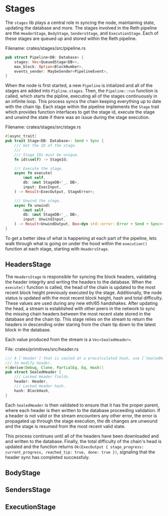 # Stages

The `stages` lib plays a central role in syncing the node, maintaining state, updating the database and more. The stages involved in the Reth pipeline are the `HeaderStage`, `BodyStage`, `SendersStage`, and `ExecutionStage`. Each of these stages are queued up and stored within the Reth pipeline.

Filename: crates/stages/src/pipeline.rs
```rust
pub struct Pipeline<DB: Database> {
    stages: Vec<QueuedStage<DB>>,
    max_block: Option<BlockNumber>,
    events_sender: MaybeSender<PipelineEvent>,
}
```

When the node is first started, a new `Pipeline` is intialized and all of the stages are added into `Pipline.stages`. Then, the `Pipeline::run` function is called, which starts the pipline, executing all of the stages continuously in an infinite loop. This process syncs the chain keeping everything up to date with the chain tip. 
Each stage within the pipeline implements the `Stage` trait which provides function interfaces to get the stage id, execute the stage and unwind the state if there was an issue during the stage execution.


Filename: crates/stages/src/stage.rs
```rust
#[async_trait]
pub trait Stage<DB: Database>: Send + Sync {
    /// Get the ID of the stage.
    ///
    /// Stage IDs must be unique.
    fn id(&self) -> StageId;

    /// Execute the stage.
    async fn execute(
        &mut self,
        db: &mut StageDB<'_, DB>,
        input: ExecInput,
    ) -> Result<ExecOutput, StageError>;

    /// Unwind the stage.
    async fn unwind(
        &mut self,
        db: &mut StageDB<'_, DB>,
        input: UnwindInput,
    ) -> Result<UnwindOutput, Box<dyn std::error::Error + Send + Sync>>;
}
```

To get a better idea of what is happening at each part of the pipeline, lets walk through what is going on under the hood within the `execution()` function at each stage, starting with `HeadersStage`.

## HeadersStage

The `HeadersStage` is responsible for syncing the block headers, validating the header integrity and writing the headers to the database. When the `execute()` function is called, the head of the chain is updated to the most recent block height previously executed by the stage. Additionally, the node status is updated with the most recent block height, hash and total difficulty. These values are used during any new eth/65 handshakes. After updating the head, a stream is established with other peers in the network to sync the missing chain headers between the most recent state stored in the database and the chain tip. This stage relies on the stream to return the headers in descending order staring from the chain tip down to the latest block in the database.

Each value produced from the stream is a `Vec<SealedHeader>`. 

File: crates/primitives/src/header.rs
```rust
/// A [`Header`] that is sealed at a precalculated hash, use [`SealedHeader::unseal()`] if you want
/// to modify header.
#[derive(Debug, Clone, PartialEq, Eq, Hash)]
pub struct SealedHeader {
    /// Locked Header fields.
    header: Header,
    /// Locked Header hash.
    hash: BlockHash,
}
```

Each `SealedHeader` is then validated to ensure that it has the proper parent, where each header is then written to the database proceeding validation. If a header is not valid or the stream encounters any other error, the error is propagated up through the stage execution, the db changes are unwound and the stage is resumed from the most recent valid state.

This process continues until all of the headers have been downloaded and and written to the database. Finally, the total difficulty of the chain's head is updated and the function returns `Ok(ExecOutput { stage_progress: current_progress, reached_tip: true, done: true })`, signaling that the header sync has completed successfuly. 


## BodyStage


## SendersStage


## ExecutionStage





